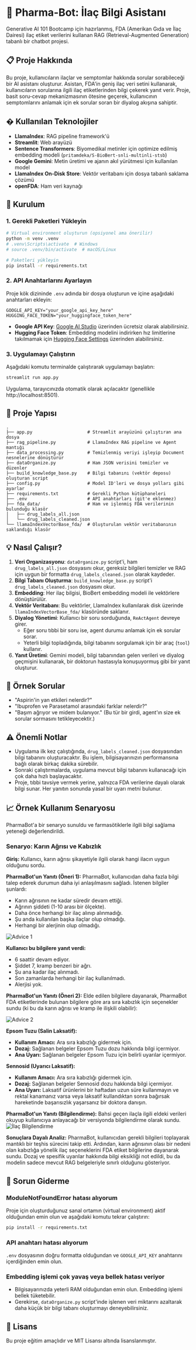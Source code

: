 # 💊 Pharma-Bot: İlaç Bilgi Asistanı

Generative AI 101 Bootcamp için hazırlanmış, FDA (Amerikan Gıda ve İlaç Dairesi) ilaç etiket verilerini kullanan RAG (Retrieval-Augmented Generation) tabanlı bir chatbot projesi.

## 📋 Proje Hakkında

Bu proje, kullanıcıların ilaçlar ve semptomlar hakkında sorular sorabileceği bir AI asistanı oluşturur. Asistan, FDA'in geniş ilaç veri setini kullanarak, kullanıcıların sorularına ilgili ilaç etiketlerinden bilgi çekerek yanıt verir. Proje, basit soru-cevap mekanizmasının ötesine geçerek, kullanıcının semptomlarını anlamak için ek sorular soran bir diyalog akışına sahiptir.

## �️ Kullanılan Teknolojiler

- **LlamaIndex**: RAG pipeline framework'ü
- **Streamlit**: Web arayüzü
- **Sentence Transformers**: Biyomedikal metinler için optimize edilmiş embedding modeli (`pritamdeka/S-BioBert-snli-multinli-stsb`)
- **Google Gemini**: Metin üretimi ve ajanın akıl yürütmesi için kullanılan model
- **LlamaIndex On-Disk Store**: Vektör veritabanı için dosya tabanlı saklama çözümü
- **openFDA**: Ham veri kaynağı

## 🚀 Kurulum

### 1. Gerekli Paketleri Yükleyin

```bash
# Virtual environment oluşturun (opsiyonel ama önerilir)
python -m venv .venv
# .venv\Scripts\activate  # Windows
# source .venv/bin/activate  # macOS/Linux

# Paketleri yükleyin
pip install -r requirements.txt
```

### 2. API Anahtarlarını Ayarlayın

Proje kök dizininde `.env` adında bir dosya oluşturun ve içine aşağıdaki anahtarları ekleyin:

```
GOOGLE_API_KEY="your_google_api_key_here"
HUGGING_FACE_TOKEN="your_huggingface_token_here"
```

- **Google API Key**: [Google AI Studio](https://makersuite.google.com/app/apikey) üzerinden ücretsiz olarak alabilirsiniz.
- **Hugging Face Token**: Embedding modelini indirirken hız limitlerine takılmamak için [Hugging Face Settings](https://huggingface.co/settings/tokens) üzerinden alabilirsiniz.

### 3. Uygulamayı Çalıştırın

Aşağıdaki komutu terminalde çalıştırarak uygulamayı başlatın:

```bash
streamlit run app.py
```

Uygulama, tarayıcınızda otomatik olarak açılacaktır (genellikle http://localhost:8501).

## 📁 Proje Yapısı

```
.
├── app.py                     # Streamlit arayüzünü çalıştıran ana dosya
├── rag_pipeline.py            # LlamaIndex RAG pipeline ve Agent mantığı
├── data_processing.py         # Temizlenmiş veriyi işleyip Document nesnelerine dönüştürür
├── dataOrganize.py            # Ham JSON verisini temizler ve düzenler
├── build_knowledge_base.py    # Bilgi tabanını (vektör deposu) oluşturan script
├── config.py                  # Model ID'leri ve dosya yolları gibi ayarlar
├── requirements.txt           # Gerekli Python kütüphaneleri
├── .env                       # API anahtarları (git'e eklenmez)
├── fda_data/                  # Ham ve işlenmiş FDA verilerinin bulunduğu klasör
│   ├── drug_labels_all.json
│   └── drug_labels_cleaned.json
└── llamaIndexVectorBase_fda/  # Oluşturulan vektör veritabanının saklandığı klasör
```

## 💡 Nasıl Çalışır?

1.  **Veri Organizasyonu**: `dataOrganize.py` script'i, ham `drug_labels_all.json` dosyasını okur, gereksiz bilgileri temizler ve RAG için uygun bir formatta `drug_labels_cleaned.json` olarak kaydeder.
2.  **Bilgi Tabanı Oluşturma**: `build_knowledge_base.py` script'i `drug_labels_cleaned.json` dosyasını okur.
3.  **Embedding**: Her ilaç bilgisi, BioBert embedding modeli ile vektörlere dönüştürülür.
4.  **Vektör Veritabanı**: Bu vektörler, LlamaIndex kullanılarak disk üzerinde `llamaIndexVectorBase_fda/` klasöründe saklanır.
5.  **Diyalog Yönetimi**: Kullanıcı bir soru sorduğunda, `ReActAgent` devreye girer.
    - Eğer soru tıbbi bir soru ise, agent durumu anlamak için ek sorular sorar.
    - Yeterli bilgi topladığında, bilgi tabanını sorgulamak için bir araç (`tool`) kullanır.
6.  **Yanıt Üretimi**: Gemini modeli, bilgi tabanından gelen verileri ve diyalog geçmişini kullanarak, bir doktorun hastasıyla konuşuyormuş gibi bir yanıt oluşturur.

## 🎯 Örnek Sorular

- "Aspirin'in yan etkileri nelerdir?"
- "Ibuprofen ve Parasetamol arasındaki farklar nelerdir?"
- "Başım ağrıyor ve midem bulanıyor." (Bu tür bir girdi, agent'ın size ek sorular sormasını tetikleyecektir.)

## ⚠️ Önemli Notlar

- Uygulama ilk kez çalıştığında, `drug_labels_cleaned.json` dosyasından bilgi tabanını oluşturacaktır. Bu işlem, bilgisayarınızın performansına bağlı olarak birkaç dakika sürebilir.
- Sonraki çalıştırmalarda, uygulama mevcut bilgi tabanını kullanacağı için çok daha hızlı başlayacaktır.
- Proje, tıbbi tavsiye vermek yerine, yalnızca FDA verilerine dayalı olarak bilgi sunar. Her yanıtın sonunda yasal bir uyarı metni bulunur.

## 📈 Örnek Kullanım Senaryosu

PharmaBot'a bir senaryo sunuldu ve farmasötiklerle ilgili bilgi sağlama yeteneği değerlendirildi.

### Senaryo: Karın Ağrısı ve Kabızlık
**Giriş:** Kullanıcı, karın ağrısı şikayetiyle ilgili olarak hangi ilacın uygun olduğunu sordu.

**PharmaBot'un Yanıtı (Öneri 1):** PharmaBot, kullanıcıdan daha fazla bilgi talep ederek durumun daha iyi anlaşılmasını sağladı. İstenen bilgiler şunlardı:
- Karın ağrısının ne kadar süredir devam ettiği.
- Ağrının şiddeti (1-10 arası bir ölçekte).
- Daha önce herhangi bir ilaç alınıp alınmadığı.
- Şu anda kullanılan başka ilaçlar olup olmadığı.
- Herhangi bir alerjinin olup olmadığı.

![Advice 1](assets/advice1.jpg)

**Kullanıcı bu bilgilere yanıt verdi:**
- 6 saattir devam ediyor.
- Şiddet 7, kramp benzeri bir ağrı.
- Şu ana kadar ilaç alınmadı.
- Son zamanlarda herhangi bir ilaç kullanılmadı.
- Alerjisi yok.

**PharmaBot'un Yanıtı (Öneri 2):** Elde edilen bilgilere dayanarak, PharmaBot FDA etiketlerinde bulunan bilgilere göre ara sıra kabızlık için seçenekler sundu (ki bu da karın ağrısı ve kramp ile ilişkili olabilir):

![Advice 2](assets/advice2.jpg)

**Epsom Tuzu (Salin Laksatif):**
- **Kullanım Amacı:** Ara sıra kabızlığı gidermek için.
- **Dozaj:** Sağlanan belgeler Epsom Tuzu dozu hakkında bilgi içermiyor.
- **Ana Uyarı:** Sağlanan belgeler Epsom Tuzu için belirli uyarılar içermiyor.

**Sennosid (Uyarıcı Laksatif):**
- **Kullanım Amacı:** Ara sıra kabızlığı gidermek için.
- **Dozaj:** Sağlanan belgeler Sennosid dozu hakkında bilgi içermiyor.
- **Ana Uyarı:** Laksatif ürünlerini bir haftadan uzun süre kullanmayın ve rektal kanamanız varsa veya laksatif kullandıktan sonra bağırsak hareketinde başarısızlık yaşarsanız bir doktora danışın.

**PharmaBot'un Yanıtı (Bilgilendirme):** Bahsi geçen ilaçla ilgili eldeki verileri okuyup kullanıcıya anlayacağı bir versiyonda bilgilendirme olarak sundu.
![İlaç Bilgilendirme](assets/ilacBilgilendirme.jpg)

**Sonuçlara Dayalı Analiz:** PharmaBot, kullanıcıdan gerekli bilgileri toplayarak mantıklı bir teşhis sürecini takip etti. Ardından, karın ağrısının olası bir nedeni olan kabızlığa yönelik ilaç seçeneklerini FDA etiket bilgilerine dayanarak sundu. Dozaj ve spesifik uyarılar hakkında bilgi eksikliği not edildi, bu da modelin sadece mevcut RAG belgeleriyle sınırlı olduğunu gösteriyor.

## 🐛 Sorun Giderme

### ModuleNotFoundError hatası alıyorum
Proje için oluşturduğunuz sanal ortamın (virtual environment) aktif olduğundan emin olun ve aşağıdaki komutu tekrar çalıştırın:
```bash
pip install -r requirements.txt
```

### API anahtarı hatası alıyorum
`.env` dosyasının doğru formatta olduğundan ve `GOOGLE_API_KEY` anahtarını içerdiğinden emin olun.

### Embedding işlemi çok yavaş veya bellek hatası veriyor
- Bilgisayarınızda yeterli RAM olduğundan emin olun. Embedding işlemi bellek tüketebilir.
- Gerekirse, `dataOrganize.py` script'inde işlenen veri miktarını azaltarak daha küçük bir bilgi tabanı oluşturmayı deneyebilirsiniz.

## 📝 Lisans
Bu proje eğitim amaçlıdır ve MIT Lisansı altında lisanslanmıştır.

